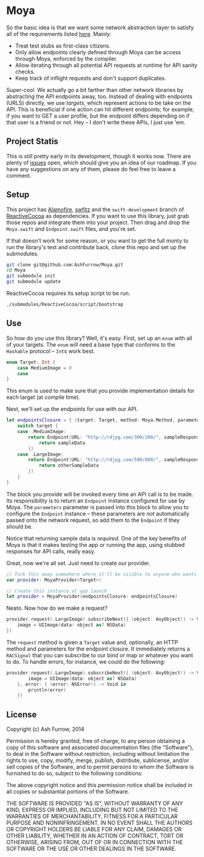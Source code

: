 Moya
================

So the basic idea is that we want some network abstraction layer to satisfy
all of the requirements listed [here](https://github.com/artsy/eidolon/issues/9).
Mainly:

- Treat test stubs as first-class citizens.
- Only allow endpoints clearly defined through Moya can be access through Moya,
enforced by the compiler.
- Allow iterating through all potential API requests at runtime for API sanity 
checks.
- Keep track of inflight requests and don't support duplicates.

Super-cool. We actually go a bit farther than other network libraries by 
abstracting the API endpoints away, too. Instead of dealing with endpoints 
(URLS) directly, we use *targets*, which represent actions to be take on the 
API. This is beneficial if one action can hit different endpoints; for example,
if you want to GET a user profile, but the endpoint differs depending on if that
user is a friend or not. Hey – I don't write these APIs, I just use 'em.

Project Statis
----------------

This is still pretty early in its development, though it works now. There are 
plenty of [issues](https://github.com/AshFurrow/Moya/issues) open, which should 
give you an idea of our roadmap. If you have any suggestions on any of them, 
please do feel free to leave a comment. 

Setup
----------------

This project has [Alamofire](https://github.com/Alamofire/Alamofire), [swfitz](https://github.com/maxpow4h/swiftz) 
and the  `swift-development` branch of [ReactiveCocoa](https://github.com/reactivecocoa/reactivecocoa/tree/swift-development)
as dependencies. If you want to use this library, just grab those repos and 
integrate them into your project. Then drag and drop the `Moya.swift` and 
`Endpoint.swift` files, and you're set. 

If that doesn't work for some reason, or you want to get the full monty to run
the library's test and contribute back, clone this repo and set up the 
submodules.

```sh
git clone git@github.com:AshFurrow/Moya.git
cd Moya
git submodule init
git submodule update
```

ReactiveCocoa requires its setup script to be run. 

```sh
./submodules/ReactiveCocoa/script/bootstrap 
```

Use
----------------

So how do you use this library? Well, it's easy. First, set up an `enum` with 
all of your targets. The `enum` will need a base type that conforms to the
`Hashable` protocol – `Int`s work best. 

```swift
enum Target: Int {
	case MediumImage = 0
	case 	
}
```

This enum is used to make sure that you provide implementation details for each
target (at compile time).

Next, we'll set up the endpoints for use with our API. 

```swift
let endpointsClosure = { (target: Target, method: Moya.Method, parameters: [String: AnyObject]) -> Endpoint<Target> in
    switch target {
    case .MediumImage:
        return Endpoint(URL: "http://rdjpg.com/300/200/", sampleResponse: {
            return sampleData
        })
    case .LargeImage:
        return Endpoint(URL: "http://rdjpg.com/500/600/", sampleResponse: {
            return otherSampleData
        })
    }
}
```

The block you provide will be invoked every time an API call is to be made. Its
responsibility is to return an `Endpoint` instance configured for use by Moya. 
The `parameters` parameter is passed into this block to allow you to configure
the `Endpoint` instance – these parameters are *not* automatically passed onto
the network request, so add them to the `Endpoint` if they should be. 

Notice that returning sample data is *required*. One of the key benefits of Moya
is that it makes testing the app or running the app, using stubbed responses for
API calls, really easy. 

Great, now we're all set. Just need to create our provider. 

```swift
// Tuck this away somewhere where it'll be visible to anyone who wants to use it
var provider: MoyaProvider<Target>!

// Create this instance at app launch
let provider = MoyaProvider(endpointsClosure: endpointsClosure)
```

Neato. Now how do we make a request?

```swift
provider.request(.LargeImage).subscribeNext({ (object: AnyObject!) -> Void in
    image = UIImage(data: object as? NSData)
})
```

The `request` method is given a `Target` value and, optionally, an HTTP method 
and parameters for the endpoint closure. It immediately returns a `RACSignal` 
that you can subscribe to our bind or map or whatever you want to do. To handle
errors, for instance, we could do the following:

```swift
provider.request(.LargeImage).subscribeNext({ (object: AnyObject!) -> Void in
        image = UIImage(data: object as? NSData)
    }, error: { (error: NSError!) -> Void in
        println(error)
    })
```

License
----------------

Copyright (c) Ash Furrow, 2014

Permission is hereby granted, free of charge, to any person obtaining a copy
of this software and associated documentation files (the "Software"), to deal
in the Software without restriction, including without limitation the rights
to use, copy, modify, merge, publish, distribute, sublicense, and/or sell
copies of the Software, and to permit persons to whom the Software is
furnished to do so, subject to the following conditions:

The above copyright notice and this permission notice shall be included in
all copies or substantial portions of the Software.

THE SOFTWARE IS PROVIDED "AS IS", WITHOUT WARRANTY OF ANY KIND, EXPRESS OR
IMPLIED, INCLUDING BUT NOT LIMITED TO THE WARRANTIES OF MERCHANTABILITY,
FITNESS FOR A PARTICULAR PURPOSE AND NONINFRINGEMENT. IN NO EVENT SHALL THE
AUTHORS OR COPYRIGHT HOLDERS BE LIABLE FOR ANY CLAIM, DAMAGES OR OTHER
LIABILITY, WHETHER IN AN ACTION OF CONTRACT, TORT OR OTHERWISE, ARISING FROM,
OUT OF OR IN CONNECTION WITH THE SOFTWARE OR THE USE OR OTHER DEALINGS IN
THE SOFTWARE.
